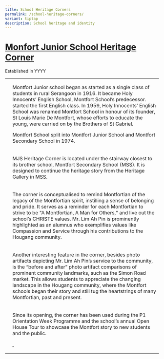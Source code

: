 ```yaml
---
title: School Heritage Corners
permalink: /school-heritage-corners/
variant: tiptap
description: School heritage and identity
---
```

<h1><strong><u>Monfort Junior School Heritage Corner</u></strong></h1>
<p>Established in YYYY</p>
<p></p>
<table style="minWidth: 50px">
<colgroup>
<col>
<col>
</colgroup>
<tbody>
<tr>
<td rowspan="1" colspan="1">
<p></p>
</td>
<td rowspan="1" colspan="1">
<p>Montfort Junior school began as started as a single class of students
in rural Serangoon in 1916. It became Holy Innocents’ English School, Montfort
School’s predecessor. started the first English class. In 1959, Holy Innocents’
English School was renamed Montfort School in honour of its founder, St
Louis Marie De Montfort, whose efforts to educate the young, were carried
on by the Brothers of St Gabriel.</p>
<p>Montfort School split into Montfort Junior School and Montfort Secondary
School in 1974.</p>
</td>
</tr>
<tr>
<td rowspan="1" colspan="1">
<p></p>
</td>
<td rowspan="1" colspan="1">
<p>MJS Heritage Corner is located under the stairway closest to its brother
school, Montfort Secondary School (MSS). It is designed to continue the
heritage story from the Heritage Gallery in MSS.</p>
</td>
</tr>
<tr>
<td rowspan="1" colspan="1">
<p></p>
</td>
<td rowspan="1" colspan="1">
<p>The corner is conceptualised to remind Montfortian of the legacy of the
Montfortian spirit, instilling a sense of belonging and pride. It serves
as a reminder for each Montfortian to strive to be "A Montfortian, A Man
for Others," and live out the school’s CHRISTE values. Mr. Lim Ah Pin is
prominently highlighted as an alumnus who exemplifies values like Compassion
and Service through his contributions to the Hougang community.</p>
</td>
</tr>
<tr>
<td rowspan="1" colspan="1">
<p></p>
</td>
<td rowspan="1" colspan="1">
<p>Another interesting feature in the corner, besides photo artifacts depicting
Mr. Lim Ah Pin’s service to the community, is the “before and after” photo
artifact comparisons of prominent community landmarks, such as the Simon
Road market. This allows students to appreciate the changing landscape
in the Hougang community, where the Montfort schools began their story
and still tug the heartstrings of many Montfortian, past and present.</p>
</td>
</tr>
<tr>
<td rowspan="1" colspan="1">
<p></p>
</td>
<td rowspan="1" colspan="1">
<p>Since its opening, the corner has been used during the P1 Orientation
Week Programme and the school’s annual Open House Tour to showcase the
Montfort story to new students and the public.</p>
<p><strong><u>&nbsp;</u></strong>
</p>
</td>
</tr>
</tbody>
</table>
<p></p>